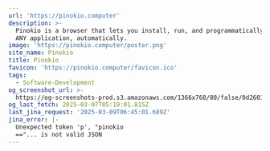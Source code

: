 ```yaml
---
url: 'https://pinokio.computer'
description: >-
  Pinokio is a browser that lets you install, run, and programmatically control
  ANY application, automatically.
image: 'https://pinokio.computer/poster.png'
site_name: Pinokio
title: Pinokio
favicon: 'https://pinokio.computer/favicon.ico'
tags:
  - Software-Development
og_screenshot_url: >-
  https://og-screenshots-prod.s3.amazonaws.com/1366x768/80/false/0d26013b4c18046086c8d7dc7c959f72fa1c4cbbf8804879f267ce27c8c61de8.jpeg
og_last_fetch: 2025-03-07T05:19:01.815Z
last_jina_request: '2025-03-09T06:45:01.689Z'
jina_error: |-
  Unexpected token 'p', "pinokio
  =="... is not valid JSON
---
```


